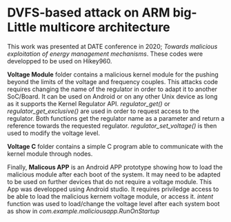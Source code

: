 # DVFS-based attack on ARM big-Little multicore architecture

This work was presented at DATE conference in 2020; *Towards malicious exploitation of energy management mechanisms*.
These codes were developped to be used on Hikey960. 

**Voltage Module** folder contains a malicious kernel module for the pushing beyond the limits of the voltage and frequency couples. This attacks code requires changing the name of the regulator in order to adapt it to another SoC/Board. It can be used on Android or on any other Unix device as long as it supports the Kernel Regulator API.
*regulator_get()* or *regulator\_get_exclusive()* are used in order to request access to the regulator. Both functions get the regulator name as a parameter and return a reference towards the requested regulator.
*regulator_set_voltage()* is then used to modify the voltage level.

**Voltage C** folder contains a simple C program able to communicate with the kernel module through nodes.

Finally, **Malicous APP** is an Android APP prototype showing how to load the malicious module after each boot of the system. It may need to be adapted to be used on further devices that do not require a voltage module.
This App was developped using Android studio. It requires priviledge access to be able to load the malicious kernem voltage module, or access it. *intent* function was used to load/change the voltage level after each system boot as show in *com.example.maliciousapp.RunOnStartup*
